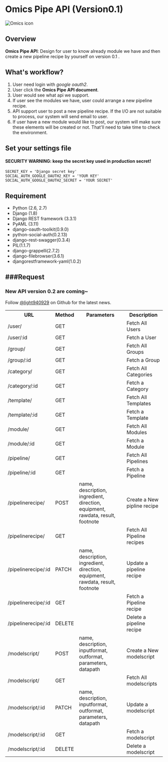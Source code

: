 
# Omics Pipe API (Version0.1)


![Omics icon](http://sulab.org/wordpress/wp-content/uploads/2014/06/omics_pipe_final_small.jpg)


## Overview

**Omics Pipe API**: Design for user to know already module we have and then create a new pipeline recipe by yourself on version 0.1 .


## What's workflow?

1. User need login with *google oauth2*.
2. User click the **Omics Pipe API document**.
3. User would see what api we support.
4. If user see the modules we have, user could arrange a new pipeline recipe.
5. API support user to post a new pipeline recipe. If the I/O are not suitable to process, our system will send email to user.
6. If user have a new module would like to post, our system will make sure these elements will be created or not. That'll need to take time to check the environment.

## Set your settings file
#### SECURITY WARNING: keep the secret key used in production secret!

```
SECRET_KEY = 'Django secret key'
SOCIAL_AUTH_GOOGLE_OAUTH2_KEY = 'YOUR KEY'
SOCIAL_AUTH_GOOGLE_OAUTH2_SECRET = 'YOUR SECRET'
```

##


## Requirement
* Python (2.6, 2.7)
* Django (1.8)
* Django REST framework (3.3.1)
* PyAML (3.11)
* django-oauth-toolkit(0.9.0)
* python-social-auth(0.2.13)
* django-rest-swagger(0.3.4)
* PIL(1.1.7)
* django-grappelli(2.7.2)
* django-filebrowser(3.6.1)
* djangorestframework-yaml(1.0.2)

###Request
--------
<table>
 <tr>
   <th>URL</th>
   <th>Method</th>
   <th>Parameters</th>
   <th>Description</th>
 </tr>
  <tr>
  <td>/user/</td>
  <td>GET</td>
  <td></td>
  <td>Fetch All Users</td>
 </tr>
 <tr>
  <td>/user/:id</td>
  <td>GET</td>
  <td></td>
  <td>Fetch a User</td>
 </tr>
 <tr>
  <td>/group/</td>
  <td>GET</td>
  <td></td>
  <td>Fetch All Groups</td>
 </tr>
 <tr>
  <td>/group/:id</td>
  <td>GET</td>
  <td></td>
  <td>Fetch a Group</td>
 </tr>
 <tr>
  <td>/category/</td>
  <td>GET</td>
  <td></td>
  <td>Fetch All Categories</td>
 </tr>
 <tr>
  <td>/category/:id</td>
  <td>GET</td>
  <td></td>
  <td>Fetch a Category</td>
 </tr>
 <tr>
  <td>/template/</td>
  <td>GET</td>
  <td></td>
  <td>Fetch All Templates</td>
 </tr>
 <tr>
  <td>/template/:id</td>
  <td>GET</td>
  <td></td>
  <td>Fetch a Template</td>
 </tr>
 <tr>
  <td>/module/</td>
  <td>GET</td>
  <td></td>
  <td>Fetch All Modules</td>
 </tr>
 <tr>
  <td>/module/:id</td>
  <td>GET</td>
  <td></td>
  <td>Fetch a Module</td>
 </tr>
 <tr>
  <td>/pipeline/</td>
  <td>GET</td>
  <td></td>
  <td>Fetch All Pipelines</td>
 </tr>
 <tr>
  <td>/pipeline/:id</td>
  <td>GET</td>
  <td></td>
  <td>Fetch a Pipeline</td>
 </tr>
 <tr>
  <td>/pipelinerecipe/</td>
  <td>POST</td>
  <td>name, description, ingredient, direction, equipment, rawdata, result, footnote</td>
  <td>Create a New pipline recipe</td>
 </tr>
 <tr>
  <td>/pipelinerecipe/</td>
  <td>GET</td>
  <td></td>
  <td>Fetch All Pipeline recipes</td>
 </tr>
 <tr>
 <td>/pipelinerecipe/:id</td>
  <td>PATCH</td>
  <td>name, description, ingredient, direction, equipment, rawdata, result, footnote</td>
  <td>Update a pipeline recipe</td>
 </tr>
 <tr>
  <td>/pipelinerecipe/:id</td>
  <td>GET</td>
  <td></td>
  <td>Fetch a Pipeline recipe</td>
 </tr>
 <tr>
  <td>/pipelinerecipe/:id</td>
  <td>DELETE</td>
  <td></td>
  <td>Delete a pipeline recipe</td>
 </tr>
 <tr>
  <td>/modelscript/</td>
  <td>POST</td>
  <td>name, description, inputformat, outformat, parameters, datapath</td>
  <td>Create a New modelscript</td>
 </tr>
 <tr>
  <td>/modelscript/</td>
  <td>GET</td>
  <td></td>
  <td>Fetch All modelscripts</td>
 </tr>
 <tr>
 <td>/modelscript/:id</td>
  <td>PATCH</td>
  <td>name, description, inputformat, outformat, parameters, datapath</td>
  <td>Update a modelscript</td>
 </tr>
 <tr>
  <td>/modelscript/:id</td>
  <td>GET</td>
  <td></td>
  <td>Fetch a modelscript</td>
 </tr>
 <tr>
  <td>/modelscript/:id</td>
  <td>DELETE</td>
  <td></td>
  <td>Delete a modelscript</td>
 </tr>


### New API version 0.2 are coming~

Follow [@light940929](https://github.com/light940929/omics_api) on Github for the latest news.

